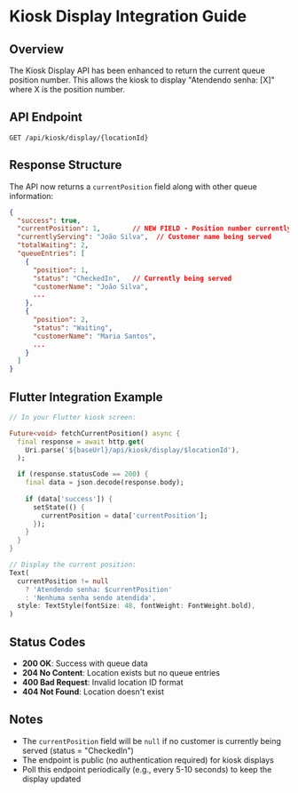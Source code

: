 # Kiosk Display Integration Guide

## Overview
The Kiosk Display API has been enhanced to return the current queue position number. This allows the kiosk to display "Atendendo senha: [X]" where X is the position number.

## API Endpoint
```
GET /api/kiosk/display/{locationId}
```

## Response Structure
The API now returns a `currentPosition` field along with other queue information:

```json
{
  "success": true,
  "currentPosition": 1,        // NEW FIELD - Position number currently being served
  "currentlyServing": "João Silva",  // Customer name being served
  "totalWaiting": 2,
  "queueEntries": [
    {
      "position": 1,
      "status": "CheckedIn",   // Currently being served
      "customerName": "João Silva",
      ...
    },
    {
      "position": 2,
      "status": "Waiting",
      "customerName": "Maria Santos",
      ...
    }
  ]
}
```

## Flutter Integration Example

```dart
// In your Flutter kiosk screen:

Future<void> fetchCurrentPosition() async {
  final response = await http.get(
    Uri.parse('${baseUrl}/api/kiosk/display/$locationId'),
  );

  if (response.statusCode == 200) {
    final data = json.decode(response.body);
    
    if (data['success']) {
      setState(() {
        currentPosition = data['currentPosition'];
      });
    }
  }
}

// Display the current position:
Text(
  currentPosition != null 
    ? 'Atendendo senha: $currentPosition'
    : 'Nenhuma senha sendo atendida',
  style: TextStyle(fontSize: 48, fontWeight: FontWeight.bold),
)
```

## Status Codes
- **200 OK**: Success with queue data
- **204 No Content**: Location exists but no queue entries
- **400 Bad Request**: Invalid location ID format
- **404 Not Found**: Location doesn't exist

## Notes
- The `currentPosition` field will be `null` if no customer is currently being served (status = "CheckedIn")
- The endpoint is public (no authentication required) for kiosk displays
- Poll this endpoint periodically (e.g., every 5-10 seconds) to keep the display updated